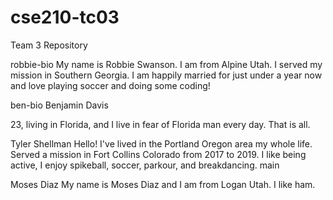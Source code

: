 # cse210-tc03
Team 3 Repository

robbie-bio
My name is Robbie Swanson. I am from Alpine Utah. I served my mission in Southern Georgia. I am happily married for just under a year now and love playing soccer and doing some coding!
 
 ben-bio
Benjamin Davis

23, living in Florida, and I live in fear of Florida man every day. That is all.


Tyler Shellman
Hello! I've lived in the Portland Oregon area my whole life. Served a mission in Fort Collins Colorado from 2017 to 2019. I like being active, I enjoy spikeball, soccer, parkour, and breakdancing.
main

Moses Diaz
My name is Moses Diaz and I am from Logan Utah. I like ham.